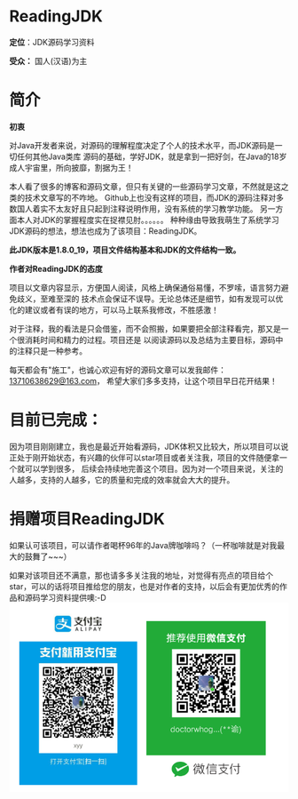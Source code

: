 # ReadingJDK
**定位**：JDK源码学习资料

**受众：** 国人(汉语)为主

# 简介
**初衷**

对Java开发者来说，对源码的理解程度决定了个人的技术水平，而JDK源码是一切任何其他Java类库
源码的基础，学好JDK，就是拿到一把好剑，在Java的18岁成人宇宙里，所向披靡，割据为王！

本人看了很多的博客和源码文章，但只有关键的一些源码学习文章，不然就是这之类的技术文章写的不咋地。
Github上也没有这样的项目，而JDK的源码注释对多数国人着实不太友好且只起到注释说明作用，没有系统的学习教学功能。
另一方面本人对JDK的掌握程度实在捉襟见肘。。。。。。
种种缘由导致我萌生了系统学习JDK源码的想法，想法也成为了该项目：ReadingJDK。

**此JDK版本是1.8.0_19，项目文件结构基本和JDK的文件结构一致。**

**作者对ReadingJDK的态度**

项目以文章内容显示，方便国人阅读，风格上确保通俗易懂，不罗嗦，语言努力避免歧义，至难至深的
技术点会保证不误导。无论总体还是细节，如有发现可以优化的建议或者有误的地方，可以马上联系我修改，不胜感激！

对于注释，我的看法是只会借鉴，而不会照搬，如果要把全部注释看完，那又是一个很消耗时间和精力的过程。项目还是
以阅读源码以及总结为主要目标，源码中的注释只是一种参考。

每天都会有"施工"，也诚心欢迎有好的源码文章可以发我邮件：13710638629@163.com，
希望大家们多多支持，让这个项目早日花开结果！

# 目前已完成：
因为项目刚刚建立，我也是最近开始看源码，JDK体积又比较大，所以项目可以说正处于刚开始状态，有兴趣的伙伴可以star项目或者关注我，项目的文件随便拿一个就可以学到很多，
后续会持续地完善这个项目。因为对一个项目来说，关注的人越多，支持的人越多，它的质量和完成的效率就会大大的提升。

# 捐赠项目ReadingJDK
如果认可该项目，可以请作者喝杯96年的Java牌咖啡吗？（一杯咖啡就是对我最大的鼓舞了~~~）

如果对该项目还不满意，那也请多多关注我的地址，对觉得有亮点的项目给个star，可以的话将项目推给您的朋友，也是对作者的支持，以后会有更加优秀的作品和源码学习资料提供噢:-D
![](IMAGES/donate.png)

